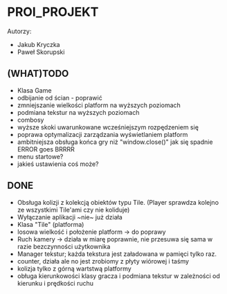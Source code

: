 # PROI_PROJEKT

Autorzy:
- Jakub Kryczka
- Paweł Skorupski

## (WHAT)TODO
- Klasa Game
- odbijanie od ścian - poprawić
- zmniejszanie wielkości platform na wyższych poziomach
- podmiana tekstur na wyższych poziomach
- combosy
- wyższe skoki uwarunkowane wcześniejszym rozpędzeniem się
- poprawa optymalizacji zarządzania wyświetlaniem platform
- ambitniejsza obsługa końca gry niż "window.close()" jak się spadnie ERROR goes BRRRR
- menu startowe?
- jakieś ustawienia coś może?

## DONE
- Obsługa kolizji z kolekcją obiektów typu Tile. (Player sprawdza kolejno ze wszystkimi Tile'ami czy nie koliduje)
- Wyłączanie aplikacji ~nie~ już działa
- Klasa "Tile" (platforma)
- losowa wielkość i położenie platform -> do poprawy 
- Ruch kamery -> działa w miarę poprawnie, nie przesuwa się sama w razie bezczynności użytkownika
- Manager tekstur; każda tekstura jest załadowana w pamięci tylko raz.
- counter, działa ale no jest zrobiomy z płyty wiórowej i taśmy
- kolizja tylko z górną wartstwą platformy
- obługa kierunkowości klasy gracza i podmiana tekstur w zależności od kierunku i prędkości ruchu
